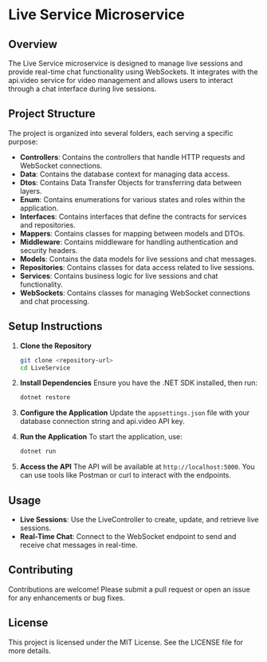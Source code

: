 # Live Service Microservice

## Overview
The Live Service microservice is designed to manage live sessions and provide real-time chat functionality using WebSockets. It integrates with the api.video service for video management and allows users to interact through a chat interface during live sessions.

## Project Structure
The project is organized into several folders, each serving a specific purpose:

- **Controllers**: Contains the controllers that handle HTTP requests and WebSocket connections.
- **Data**: Contains the database context for managing data access.
- **Dtos**: Contains Data Transfer Objects for transferring data between layers.
- **Enum**: Contains enumerations for various states and roles within the application.
- **Interfaces**: Contains interfaces that define the contracts for services and repositories.
- **Mappers**: Contains classes for mapping between models and DTOs.
- **Middleware**: Contains middleware for handling authentication and security headers.
- **Models**: Contains the data models for live sessions and chat messages.
- **Repositories**: Contains classes for data access related to live sessions.
- **Services**: Contains business logic for live sessions and chat functionality.
- **WebSockets**: Contains classes for managing WebSocket connections and chat processing.

## Setup Instructions
1. **Clone the Repository**
   ```bash
   git clone <repository-url>
   cd LiveService
   ```

2. **Install Dependencies**
   Ensure you have the .NET SDK installed, then run:
   ```bash
   dotnet restore
   ```

3. **Configure the Application**
   Update the `appsettings.json` file with your database connection string and api.video API key.

4. **Run the Application**
   To start the application, use:
   ```bash
   dotnet run
   ```

5. **Access the API**
   The API will be available at `http://localhost:5000`. You can use tools like Postman or curl to interact with the endpoints.

## Usage
- **Live Sessions**: Use the LiveController to create, update, and retrieve live sessions.
- **Real-Time Chat**: Connect to the WebSocket endpoint to send and receive chat messages in real-time.

## Contributing
Contributions are welcome! Please submit a pull request or open an issue for any enhancements or bug fixes.

## License
This project is licensed under the MIT License. See the LICENSE file for more details.